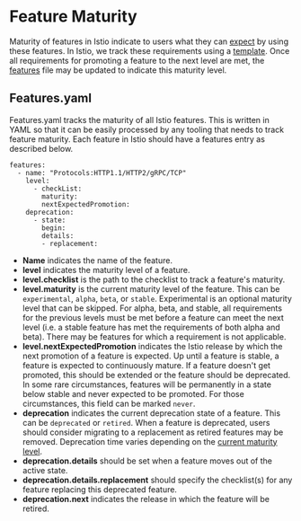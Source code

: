 # Feature Maturity

Maturity of features in Istio indicate to users what they can [expect](https://istio.io/latest/about/feature-stages/) by using these
features. In Istio, we track these requirements using a [template](features/feature_template.md). Once all
requirements for promoting a feature to the next level are met, the [features](features.yaml)
file may be updated to indicate this maturity level.

## Features.yaml

Features.yaml tracks the maturity of all Istio features. This is written
in YAML so that it can be easily processed by any tooling that needs to
track feature maturity. Each feature in Istio should have a features
entry as described below.

```
features:
  - name: "Protocols:HTTP1.1/HTTP2/gRPC/TCP"
    level:
      - checkList: 
        maturity:
        nextExpectedPromotion:
	deprecation:
      - state:
        begin:
        details:
		- replacement: 
```

* **Name** indicates the name of the feature.
* **level** indicates the maturity level of a feature.
* **level.checklist** is the path to the checklist to track a feature's maturity.
* **level.maturity** is the current maturity level of the feature. This can be `experimental`, `alpha`, `beta`, or `stable`. Experimental is an optional maturity level that can be skipped. For alpha, beta, and stable, all requirements for the previous levels must be met before a feature can meet the next level (i.e. a stable feature has met the requirements of both alpha and beta). There may be features for which a requirement is not applicable.
* **level.nextExpectedPromotion** indicates the Istio release by which the next promotion of a feature is expected. Up until a feature is stable, a feature is expected to continuously mature. If a feature doesn't get promoted, this should be extended or the feature should be deprecated.  In some rare circumstances, features will be permanently in a state below stable and never expected to be promoted. For those circumstances, this field can be marked `never`.
* **deprecation** indicates the current  deprecation state of a feature. This can be `deprecated` or `retired`. When a feature is deprecated, users should consider migrating to a replacement as retired features may be removed. Deprecation time varies depending on the [current maturity level](https://istio.io/latest/about/feature-stages/).
* **deprecation.details** should be set when a feature moves out of the active state.
* **deprecation.details.replacement** should specify the checklist(s) for any
	feature replacing this deprecated feature. 
* **deprecation.next** indicates the release in which the feature will be retired. 
